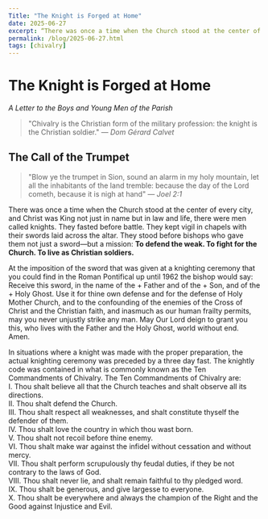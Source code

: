 ```yaml
---
Title: "The Knight is Forged at Home"
date: 2025-06-27
excerpt: “There was once a time when the Church stood at the center of every city, and Christ was King not just in name but in law and life, there were men called knights. They fasted before battle. They kept vigil in chapels with their swords laid across the altar. They stood before bishops who gave them not just a sword—but a mission: **To defend the weak. To fight for the Church. To live as Christian soldiers.**…”
permalink: /blog/2025-06-27.html
tags: [chivalry]
---
```


# The Knight is Forged at Home
*A Letter to the Boys and Young Men of the Parish*

> "Chivalry is the Christian form of the military profession: the knight is the Christian soldier."
> — *Dom Gérard Calvet*

## The Call of the Trumpet

> "Blow ye the trumpet in Sion, sound an alarm in my holy mountain, let all the inhabitants of the land tremble: because the day of the Lord cometh, because it is nigh at hand"
> — *Joel 2:1*

There was once a time when the Church stood at the center of every city, and Christ was King not just in name but in law and life, there were men called knights. They fasted before battle. They kept vigil in chapels with their swords laid across the altar. They stood before bishops who gave them not just a sword—but a mission: **To defend the weak. To fight for the Church. To live as Christian soldiers.**

At the imposition of the sword that was given at a knighting ceremony that you could find in the Roman Pontifical up until 1962 the bishop would say: Receive this sword, in the name of the + Father and of the + Son, and of the + Holy Ghost. Use it for thine own defense and for the defense of Holy Mother Church, and to the confounding of the enemies of the Cross of Christ and the Christian faith, and inasmuch as our human frailty permits, may you never unjustly strike any man. May Our Lord deign to grant you this, who lives with the Father and the Holy Ghost, world without end. Amen.

In situations where a knight was made with the proper preparation, the actual knighting ceremony was preceded by a three day fast. The knightly code was contained in what is commonly known as the Ten Commandments of Chivalry. The Ten Commandments of Chivalry are:  
  I. Thou shalt believe all that the Church teaches and shalt observe all its directions.  
  II. Thou shalt defend the Church.  
  III. Thou shalt respect all weaknesses, and shalt constitute thyself the defender of them.  
  IV. Thou shalt love the country in which thou wast born.  
  V. Thou shalt not recoil before thine enemy.  
  VI. Thou shalt make war against the infidel without cessation and without mercy.  
  VII. Thou shalt perform scrupulously thy feudal duties, if they be not contrary to the laws of God.  
  VIII. Thou shalt never lie, and shalt remain faithful to thy pledged word.  
  IX. Thou shalt be generous, and give largesse to everyone.  
  X. Thou shalt be everywhere and always the champion of the Right and the Good against Injustice and Evil.
